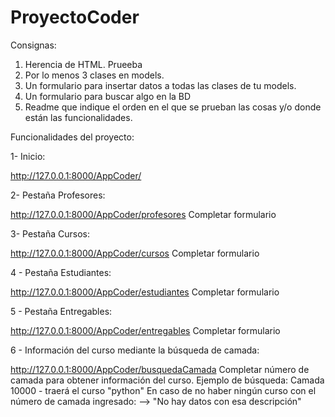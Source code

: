 # ProyectoCoder
Consignas:

1. Herencia de HTML. Prueeba
2. Por lo menos 3 clases en models.
3. Un formulario para insertar datos a todas las clases de tu models.
4. Un formulario para buscar algo en la BD
5. Readme que indique el orden en el que se prueban las cosas y/o donde están las funcionalidades.

Funcionalidades del proyecto:

1- Inicio:

http://127.0.0.1:8000/AppCoder/

2- Pestaña Profesores:

http://127.0.0.1:8000/AppCoder/profesores
Completar formulario

3- Pestaña Cursos:

http://127.0.0.1:8000/AppCoder/cursos
Completar formulario

4 - Pestaña Estudiantes:

http://127.0.0.1:8000/AppCoder/estudiantes
Completar formulario

5 - Pestaña Entregables:

http://127.0.0.1:8000/AppCoder/entregables
Completar formulario

6 - Información del curso mediante la búsqueda de camada:

http://127.0.0.1:8000/AppCoder/busquedaCamada
Completar número de camada para obtener información del curso.
Ejemplo de búsqueda: Camada 10000 - traerá el curso "python"
En caso de no haber ningún curso con el número de camada ingresado:
--> "No hay datos con esa descripción"